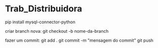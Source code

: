 # Trab_Distribuidora


pip install mysql-connector-python




criar branch nova:
git checkout -b nome-da-branch

fazer um commit:
git add .
git commit -m "mensagem do commit"
git push
